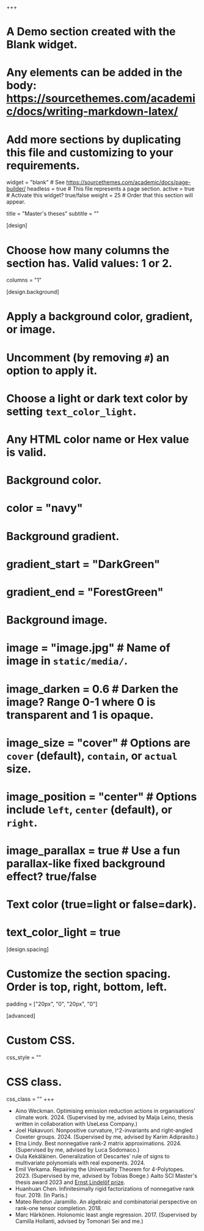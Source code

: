 +++
# A Demo section created with the Blank widget.
# Any elements can be added in the body: https://sourcethemes.com/academic/docs/writing-markdown-latex/
# Add more sections by duplicating this file and customizing to your requirements.

widget = "blank"  # See https://sourcethemes.com/academic/docs/page-builder/
headless = true  # This file represents a page section.
active = true  # Activate this widget? true/false
weight = 25  # Order that this section will appear.

title = "Master's theses"
subtitle = ""

[design]
  # Choose how many columns the section has. Valid values: 1 or 2.
  columns = "1"

[design.background]
  # Apply a background color, gradient, or image.
  #   Uncomment (by removing `#`) an option to apply it.
  #   Choose a light or dark text color by setting `text_color_light`.
  #   Any HTML color name or Hex value is valid.

  # Background color.
  # color = "navy"
  
  # Background gradient.
  # gradient_start = "DarkGreen"
  # gradient_end = "ForestGreen"
  
  # Background image.
  # image = "image.jpg"  # Name of image in `static/media/`.
  # image_darken = 0.6  # Darken the image? Range 0-1 where 0 is transparent and 1 is opaque.
  # image_size = "cover"  #  Options are `cover` (default), `contain`, or `actual` size.
  # image_position = "center"  # Options include `left`, `center` (default), or `right`.
  # image_parallax = true  # Use a fun parallax-like fixed background effect? true/false
  
  # Text color (true=light or false=dark).
  # text_color_light = true

[design.spacing]
  # Customize the section spacing. Order is top, right, bottom, left.
  padding = ["20px", "0", "20px", "0"]

[advanced]
 # Custom CSS. 
 css_style = ""
 
 # CSS class.
 css_class = ""
+++

- Aino Weckman. Optimising emission reduction actions in organisations’ climate work. 2024. (Supervised by me, advised by Maija Leino, thesis written in collaboration with UseLess Company.)
- Joel Hakavuori. Nonpositive curvature, l^2-invariants and right-angled Coxeter groups. 2024. (Supervised by me, advised by Karim Adiprasito.)
- Etna Lindy. Best nonnegative rank-2 matrix approximations. 2024. (Supervised by me, advised by Luca Sodomaco.)
- Oula Kekäläinen. Generalization of Descartes’ rule of signs to multivariate polynomials with real exponents. 2024.
- Emil Verkama. Repairing the Universality Theorem for 4-Polytopes. 2023. (Supervised by me, advised by Tobias Boege.) Aalto SCI Master's thesis award 2023 and [Ernst Lindelöf prize](https://matemaattinenyhdistys.fi/toiminta/palkinnot/ernst-lindelof-palkinnot).
- Huanhuan Chen. Infinitesimally rigid factorizations of nonnegative rank four. 2019. (In Paris.)
- Mateo Rendon Jaramillo. An algebraic and combinatorial perspective on rank-one tensor completion. 2018.
- Marc Härkönen. Holonomic least angle regression. 2017. (Supervised by Camilla Hollanti, advised by Tomonari Sei and me.)